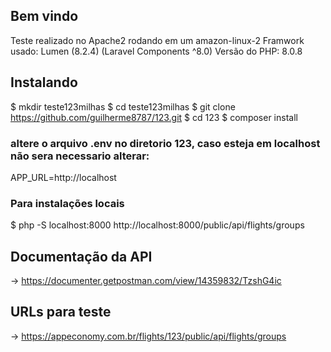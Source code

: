 ## Bem vindo

Teste realizado no Apache2 rodando em um amazon-linux-2
Framwork usado: Lumen (8.2.4) (Laravel Components ^8.0)
Versão do PHP: 8.0.8 

## Instalando

$ mkdir teste123milhas
$ cd teste123milhas
$ git clone https://github.com/guilherme8787/123.git
$ cd 123
$ composer install

### altere o arquivo .env no diretorio 123, caso esteja em localhost não sera necessario alterar:
APP_URL=http://localhost

### Para instalações locais
$ php -S localhost:8000
http://localhost:8000/public/api/flights/groups

## Documentação da API
-> https://documenter.getpostman.com/view/14359832/TzshG4ic

## URLs para teste
-> https://appeconomy.com.br/flights/123/public/api/flights/groups
